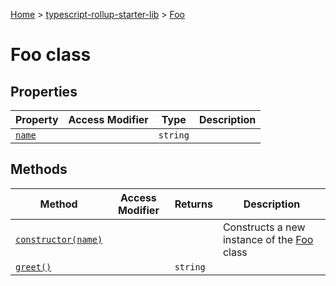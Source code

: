 [Home](./index) &gt; [typescript-rollup-starter-lib](./typescript-rollup-starter-lib.md) &gt; [Foo](./typescript-rollup-starter-lib.foo.md)

# Foo class

## Properties

|  Property | Access Modifier | Type | Description |
|  --- | --- | --- | --- |
|  [`name`](./typescript-rollup-starter-lib.foo.name.md) |  | `string` |  |

## Methods

|  Method | Access Modifier | Returns | Description |
|  --- | --- | --- | --- |
|  [`constructor(name)`](./typescript-rollup-starter-lib.foo.constructor.md) |  |  | Constructs a new instance of the [Foo](./typescript-rollup-starter-lib.foo.md) class |
|  [`greet()`](./typescript-rollup-starter-lib.foo.greet.md) |  | `string` |  |

